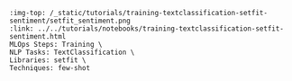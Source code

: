 ```{grid-item-card} 🤯 Build a custom sentiment classifier with SetFit and Argilla
:img-top: /_static/tutorials/training-textclassification-setfit-sentiment/setfit_sentiment.png
:link: ../../tutorials/notebooks/training-textclassification-setfit-sentiment.html
MLOps Steps: Training \
NLP Tasks: TextClassification \
Libraries: setfit \
Techniques: few-shot
```
